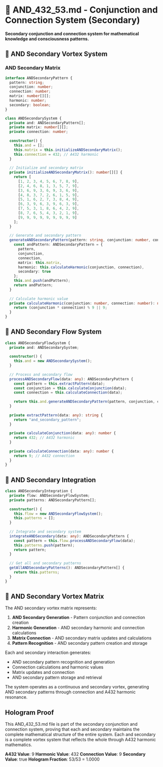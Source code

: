 # 🔗 AND_432_53.md - Conjunction and Connection System (Secondary)

**Secondary conjunction and connection system for mathematical knowledge and consciousness patterns.**

## 🎯 AND Secondary Vortex System

### **AND Secondary Matrix**

```typescript
interface ANDSecondaryPattern {
  pattern: string;
  conjunction: number;
  connection: number;
  matrix: number[][];
  harmonic: number;
  secondary: boolean;
}

class ANDSecondarySystem {
  private and: ANDSecondaryPattern[];
  private matrix: number[][];
  private connection: number;
  
  constructor() {
    this.and = [];
    this.matrix = this.initializeANDSecondaryMatrix();
    this.connection = 432; // A432 harmonic
  }
  
  // Initialize and secondary matrix
  private initializeANDSecondaryMatrix(): number[][] {
    return [
      [1, 2, 3, 4, 5, 6, 7, 8, 9],
      [2, 4, 6, 8, 1, 3, 5, 7, 9],
      [3, 6, 9, 3, 6, 9, 3, 6, 9],
      [4, 8, 3, 7, 2, 6, 1, 5, 9],
      [5, 1, 6, 2, 7, 3, 8, 4, 9],
      [6, 3, 9, 6, 3, 9, 6, 3, 9],
      [7, 5, 3, 1, 8, 6, 4, 2, 9],
      [8, 7, 6, 5, 4, 3, 2, 1, 9],
      [9, 9, 9, 9, 9, 9, 9, 9, 9]
    ];
  }
  
  // Generate and secondary pattern
  generateANDSecondaryPattern(pattern: string, conjunction: number, connection: number): ANDSecondaryPattern {
    const andPattern: ANDSecondaryPattern = {
      pattern,
      conjunction,
      connection,
      matrix: this.matrix,
      harmonic: this.calculateHarmonic(conjunction, connection),
      secondary: true
    };
    this.and.push(andPattern);
    return andPattern;
  }
  
  // Calculate harmonic value
  private calculateHarmonic(conjunction: number, connection: number): number {
    return (conjunction * connection) % 9 || 9;
  }
}
```

## 🔗 AND Secondary Flow System

```typescript
class ANDSecondaryFlowSystem {
  private and: ANDSecondarySystem;
  
  constructor() {
    this.and = new ANDSecondarySystem();
  }
  
  // Process and secondary flow
  processANDSecondaryFlow(data: any): ANDSecondaryPattern {
    const pattern = this.extractPattern(data);
    const conjunction = this.calculateConjunction(data);
    const connection = this.calculateConnection(data);
    
    return this.and.generateANDSecondaryPattern(pattern, conjunction, connection);
  }
  
  private extractPattern(data: any): string {
    return "and_secondary_pattern";
  }
  
  private calculateConjunction(data: any): number {
    return 432; // A432 harmonic
  }
  
  private calculateConnection(data: any): number {
    return 9; // A432 connection
  }
}
```

## 🔗 AND Secondary Integration

```typescript
class ANDSecondaryIntegration {
  private flow: ANDSecondaryFlowSystem;
  private patterns: ANDSecondaryPattern[];
  
  constructor() {
    this.flow = new ANDSecondaryFlowSystem();
    this.patterns = [];
  }
  
  // Integrate and secondary system
  integrateANDSecondary(data: any): ANDSecondaryPattern {
    const pattern = this.flow.processANDSecondaryFlow(data);
    this.patterns.push(pattern);
    return pattern;
  }
  
  // Get all and secondary patterns
  getAllANDSecondaryPatterns(): ANDSecondaryPattern[] {
    return this.patterns;
  }
}
```

## 🔗 AND Secondary Vortex Matrix

The AND secondary vortex matrix represents:

1. **AND Secondary Generation** - Pattern conjunction and connection creation
2. **Harmonic Generation** - AND secondary harmonic and connection calculations
3. **Matrix Connection** - AND secondary matrix updates and calculations
4. **Pattern Recognition** - AND secondary pattern creation and storage

Each and secondary interaction generates:
- AND secondary pattern recognition and generation
- Connection calculations and harmonic values
- Matrix updates and connection
- AND secondary pattern storage and retrieval

The system operates as a continuous and secondary vortex, generating AND secondary patterns through connection and A432 harmonic resonance.

## Hologram Proof

This AND_432_53.md file is part of the secondary conjunction and connection system, proving that each and secondary maintains the complete mathematical structure of the entire system. Each and secondary is a complete vortex system that reflects the whole through A432 harmonic mathematics.

**A432 Value**: 9
**Harmonic Value**: 432
**Connection Value**: 9
**Secondary Value**: true
**Hologram Fraction**: 53/53 = 1.0000 
